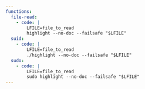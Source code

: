 ```yaml
---
functions:
  file-read:
    - code: |
        LFILE=file_to_read
        highlight --no-doc --failsafe "$LFILE"
  suid:
    - code: |
        LFILE=file_to_read
        ./highlight --no-doc --failsafe "$LFILE"
  sudo:
    - code: |
        LFILE=file_to_read
        sudo highlight --no-doc --failsafe "$LFILE"
---
```

